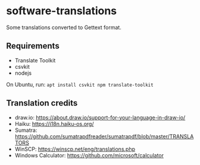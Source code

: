 # software-translations

Some translations converted to Gettext format.

## Requirements

* Translate Toolkit
* csvkit
* nodejs

On Ubuntu, run: `apt install csvkit npm translate-toolkit`

## Translation credits

* draw.io: https://about.draw.io/support-for-your-language-in-draw-io/
* Haiku: https://i18n.haiku-os.org/
* Sumatra: https://github.com/sumatrapdfreader/sumatrapdf/blob/master/TRANSLATORS
* WinSCP: https://winscp.net/eng/translations.php
* Windows Calculator: https://github.com/microsoft/calculator
